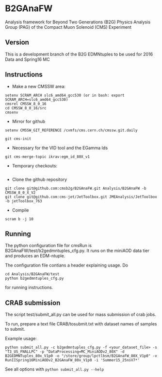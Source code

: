 # B2GAnaFW

Analysis framework for Beyond Two Generations (B2G) Physics Analysis Group (PAG) of the Compact Muon Solenoid (CMS) Experiment

## Version

This is a development branch of the B2G EDMNtuples to be used for 2016 Data and Spring16 MC

## Instructions

 * Make a new CMSSW area:
```
setenv SCRAM_ARCH slc6_amd64_gcc530 (or in bash: export SCRAM_ARCH=slc6_amd64_gcc530)
cmsrel CMSSW_8_0_16
cd CMSSW_8_0_16/src
cmsenv

```
 * Mirror for github
```
setenv CMSSW_GIT_REFERENCE /cvmfs/cms.cern.ch/cmssw.git.daily

git cms-init

```
 * Necessary for the VID tool and the EGamma Ids
```
git cms-merge-topic ikrav:egm_id_80X_v1

```
 * Temporary checkouts:
```
```
 * Clone the github repository
```
git clone git@github.com:cmsb2g/B2GAnaFW.git Analysis/B2GAnaFW -b CMSSW_8_0_X_V2
git clone git@github.com:cms-jet/JetToolbox.git JMEAnalysis/JetToolbox -b jetToolbox_763
```
 * Compile
```
scram b -j 10
```

## Running

The python configuration file for cmsRun is B2GAnaFW/test/b2gedmntuples_cfg.py. It runs on the miniAOD data tier and produces an EDM-ntuple.

The configuration file contians a header explaining usage. Do
```
cd Analysis/B2GAnaFW/test
python b2gedmntuples_cfg.py 
```

for running instructions. 

## CRAB submission

The script test/submit_all.py can be used for mass submission of crab jobs. 

To run, prepare a text file CRAB/tosubmit.txt with dataset names of samples to submit.

Example usage: 

```
python submit_all.py -c b2gedmntuples_cfg.py -f <your_dataset_file> -s "T3_US_FNALLPC" -p "DataProcessing=MC_MiniAODv2_80X" -d B2GEDMNTuples_80x_V1p0 -o "/store/group/lpctlbsm/B2GAnaFW_80X_V1p0" -v RunIISpring16MiniAODv2_B2GAnaFW_80x_V1p0 -i 'Summer15_25nsV7*'
```

See all options with ```python submit_all.py --help```
